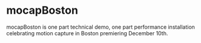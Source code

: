 # mocapBoston

mocapBoston is one part technical demo, one part performance installation celebrating motion capture in Boston premiering December 10th.